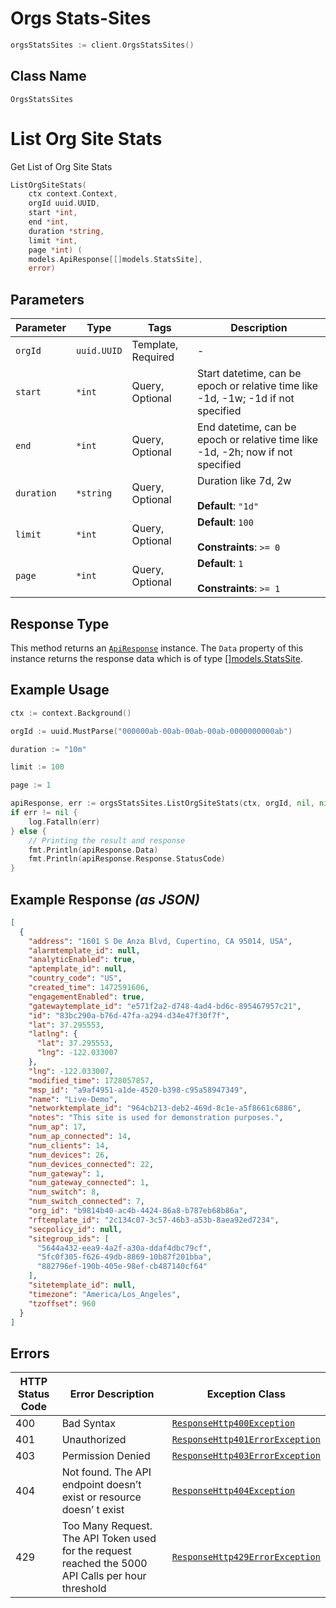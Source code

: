# Orgs Stats-Sites

```go
orgsStatsSites := client.OrgsStatsSites()
```

## Class Name

`OrgsStatsSites`


# List Org Site Stats

Get List of Org Site Stats

```go
ListOrgSiteStats(
    ctx context.Context,
    orgId uuid.UUID,
    start *int,
    end *int,
    duration *string,
    limit *int,
    page *int) (
    models.ApiResponse[[]models.StatsSite],
    error)
```

## Parameters

| Parameter | Type | Tags | Description |
|  --- | --- | --- | --- |
| `orgId` | `uuid.UUID` | Template, Required | - |
| `start` | `*int` | Query, Optional | Start datetime, can be epoch or relative time like -1d, -1w; -1d if not specified |
| `end` | `*int` | Query, Optional | End datetime, can be epoch or relative time like -1d, -2h; now if not specified |
| `duration` | `*string` | Query, Optional | Duration like 7d, 2w<br><br>**Default**: `"1d"` |
| `limit` | `*int` | Query, Optional | **Default**: `100`<br><br>**Constraints**: `>= 0` |
| `page` | `*int` | Query, Optional | **Default**: `1`<br><br>**Constraints**: `>= 1` |

## Response Type

This method returns an [`ApiResponse`](../../doc/api-response.md) instance. The `Data` property of this instance returns the response data which is of type [[]models.StatsSite](../../doc/models/stats-site.md).

## Example Usage

```go
ctx := context.Background()

orgId := uuid.MustParse("000000ab-00ab-00ab-00ab-0000000000ab")

duration := "10m"

limit := 100

page := 1

apiResponse, err := orgsStatsSites.ListOrgSiteStats(ctx, orgId, nil, nil, &duration, &limit, &page)
if err != nil {
    log.Fatalln(err)
} else {
    // Printing the result and response
    fmt.Println(apiResponse.Data)
    fmt.Println(apiResponse.Response.StatusCode)
}
```

## Example Response *(as JSON)*

```json
[
  {
    "address": "1601 S De Anza Blvd, Cupertino, CA 95014, USA",
    "alarmtemplate_id": null,
    "analyticEnabled": true,
    "aptemplate_id": null,
    "country_code": "US",
    "created_time": 1472591606,
    "engagementEnabled": true,
    "gatewaytemplate_id": "e571f2a2-d748-4ad4-bd6c-895467957c21",
    "id": "83bc290a-b76d-47fa-a294-d34e47f30f7f",
    "lat": 37.295553,
    "latlng": {
      "lat": 37.295553,
      "lng": -122.033007
    },
    "lng": -122.033007,
    "modified_time": 1728057857,
    "msp_id": "a9af4951-a1de-4520-b398-c95a58947349",
    "name": "Live-Demo",
    "networktemplate_id": "964cb213-deb2-469d-8c1e-a5f8661c6886",
    "notes": "This site is used for demonstration purposes.",
    "num_ap": 17,
    "num_ap_connected": 14,
    "num_clients": 14,
    "num_devices": 26,
    "num_devices_connected": 22,
    "num_gateway": 1,
    "num_gateway_connected": 1,
    "num_switch": 8,
    "num_switch_connected": 7,
    "org_id": "b9814b40-ac4b-4424-86a8-b787eb68b86a",
    "rftemplate_id": "2c134c07-3c57-46b3-a53b-8aea92ed7234",
    "secpolicy_id": null,
    "sitegroup_ids": [
      "5644a432-eea9-4a2f-a30a-ddaf4dbc79cf",
      "5fc0f305-f626-49db-8869-10b87f201bba",
      "882796ef-190b-405e-98ef-cb487140cf64"
    ],
    "sitetemplate_id": null,
    "timezone": "America/Los_Angeles",
    "tzoffset": 960
  }
]
```

## Errors

| HTTP Status Code | Error Description | Exception Class |
|  --- | --- | --- |
| 400 | Bad Syntax | [`ResponseHttp400Exception`](../../doc/models/response-http-400-exception.md) |
| 401 | Unauthorized | [`ResponseHttp401ErrorException`](../../doc/models/response-http-401-error-exception.md) |
| 403 | Permission Denied | [`ResponseHttp403ErrorException`](../../doc/models/response-http-403-error-exception.md) |
| 404 | Not found. The API endpoint doesn’t exist or resource doesn’ t exist | [`ResponseHttp404Exception`](../../doc/models/response-http-404-exception.md) |
| 429 | Too Many Request. The API Token used for the request reached the 5000 API Calls per hour threshold | [`ResponseHttp429ErrorException`](../../doc/models/response-http-429-error-exception.md) |


